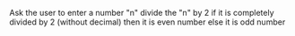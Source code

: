 Ask the user to enter a number "n"
divide the "n" by 2
if it is completely divided by 2 (without decimal) then 
it is even number
else it is odd number
